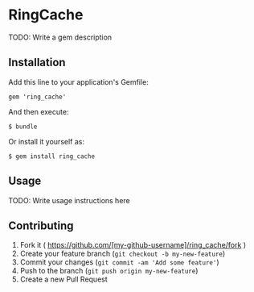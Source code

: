 # RingCache

TODO: Write a gem description

## Installation

Add this line to your application's Gemfile:

    gem 'ring_cache'

And then execute:

    $ bundle

Or install it yourself as:

    $ gem install ring_cache

## Usage

TODO: Write usage instructions here

## Contributing

1. Fork it ( https://github.com/[my-github-username]/ring_cache/fork )
2. Create your feature branch (`git checkout -b my-new-feature`)
3. Commit your changes (`git commit -am 'Add some feature'`)
4. Push to the branch (`git push origin my-new-feature`)
5. Create a new Pull Request
